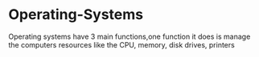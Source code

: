 # Operating-Systems
Operating systems have 3 main functions,one function it does is manage the computers resources like the CPU, memory, disk drives, printers 
 
